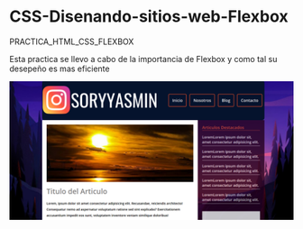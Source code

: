 # CSS-Disenando-sitios-web-Flexbox
PRACTICA_HTML_CSS_FLEXBOX

Esta practica se llevo a cabo de la importancia de Flexbox y como tal su desepeño es mas eficiente

![Finalizacion](https://github.com/Bandu19/CSS-Disenando-sitios-web-Flexbox/blob/main/img/finalizacion.png?raw=true)
